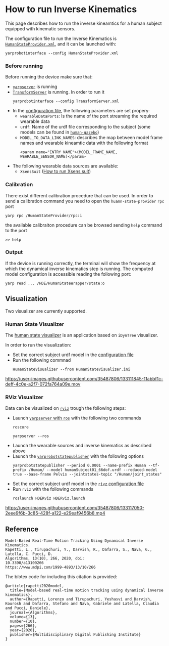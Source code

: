 # How to run Inverse Kinematics
This page describes how to run the inverse kineamtics for a human subject equipped with kinematic sensors.

The configuration file to run the Inverse Kinematics is [`HumanStateProvider.xml`](https://github.com/robotology/human-dynamics-estimation/blob/master/conf/xml/HumanStateProvider.xml), and it can be launched with:
```
yarprobotinterface --config HumanStateProvider.xml
```

### Before running
Before running the device make sure that:
- [`yarpserver`](https://www.yarp.it/yarpserver.html) is running
- [`TransformServer`](https://www.yarp.it/git-master/classTransformServer.html) is running. In order to run it 
  ```
  yarprobotinterface --config TransformServer.xml
  ```
- In the [configuration file](https://github.com/robotology/human-dynamics-estimation/blob/master/conf/xml/HumanStateProvider.xml), the following parameters are set propery:
  - `wearableDataPorts`: Is the name of the port streaming the required wearable data
  - `urdf`: Name of the urdf file corresponding to the subject (some models can be found in [`human-gazebo`](https://github.com/robotology/human-gazebo))
  - `MODEL_TO_DATA_LINK_NAMES`: describes the map between model frame names and wearable kineamtic data with the following format
    ```
    <param name="ENTRY_NAME">(MODEL_FRAME_NAME, WEARABLE_SENSOR_NAME)</param>
    ```
- The following wearable data sources are available:
  - `XsensSuit` ([How to run Xsens suit](https://github.com/robotology/wearables/blob/master/doc/How-to-run-XsensSuit.md))

### Calibration
There exist different calibration procedure that can be used. In order to send a calibration command you need to open the `huamn-state-provider` `rpc` port
```
yarp rpc /HumanStateProvider/rpc:i 
```
the available calibraiton procedure can be browsed sending `help` command to the port
```
>> help
```

### Output
If the device is running correctly, the terminal will show the frequency at which the dynamical inverse kinematics step is running.
The computed model configuration is accessible reading the following port:
```
yarp read ... /HDE/HumanStateWrapper/state:o
```

## Visualization
Two visualizer are currently supported.

### Human State Visualizer
The [human state visualizer](https://github.com/robotology/human-dynamics-estimation/tree/master/modules/HumanStateVisualizer) is an application based on `iDynTree` visualizer.

In order to run the visualization:
- Set the correct subject urdf model in the [configuration file](https://github.com/robotology/human-dynamics-estimation/blob/master/conf/app/HumanStateVisualizer.ini)
- Run the following commnad
  ```
  HumanStateVisualizer --from HumanStateVisualizer.ini
  ```
  
https://user-images.githubusercontent.com/35487806/133111845-11abbf1c-deff-4c0e-a2f7-072fa764a09e.mov


### RViz Visualizer
Data can be visualized on [`rviz`](http://wiki.ros.org/rviz) trough the following steps:
- Launch [`yarpserver` with `ros`](http://www.yarp.it/git-master/yarp_with_ros_nameservers.html) with the following two commands
  ```
  roscore
  ```
  ```
  yarpserver --ros
  ```
- Launch the wearable sources and inverse kinematics as described above
- Launch the [`yarprobotstatepublisher`](https://github.com/robotology/idyntree/tree/master/src/tools/yarprobotstatepublisher) with the following options
  ```
  yarprobotstatepublisher --period 0.0001 --name-prefix Human --tf-prefix /Human/ --model humanSubject01_66dof.urdf --reduced-model true --base-frame Pelvis --jointstates-topic "/Human/joint_states"
  ```
- Set the correct subject urdf model in the [`rivz` configuration file](https://github.com/robotology/human-dynamics-estimation/blob/master/conf/ros/launch/HDERviz.launch)
- Run `rviz` with the following commands
  ```
  roslaunch HDERviz HDERviz.launch
  ```
  
https://user-images.githubusercontent.com/35487806/133117050-2eee9f6b-3c85-428f-a122-e29eaf9456b8.mp4

## Reference

~~~
Model-Based Real-Time Motion Tracking Using Dynamical Inverse Kinematics.
Rapetti, L., Tirupachuri, Y., Darvish, K., Dafarra, S., Nava, G., Latella, C. Pucci, D.
Algorithms, 13(10), 266, 2020, doi:
10.3390/a13100266
https://www.mdpi.com/1999-4893/13/10/266
~~~

The bibtex code for including this citation is provided:

~~~
@article{rapetti2020model,
  title={Model-based real-time motion tracking using dynamical inverse kinematics},
  author={Rapetti, Lorenzo and Tirupachuri, Yeshasvi and Darvish, Kourosh and Dafarra, Stefano and Nava, Gabriele and Latella, Claudia and Pucci, Daniele},
  journal={Algorithms},
  volume={13},
  number={10},
  pages={266},
  year={2020},
  publisher={Multidisciplinary Digital Publishing Institute}
}
~~~
